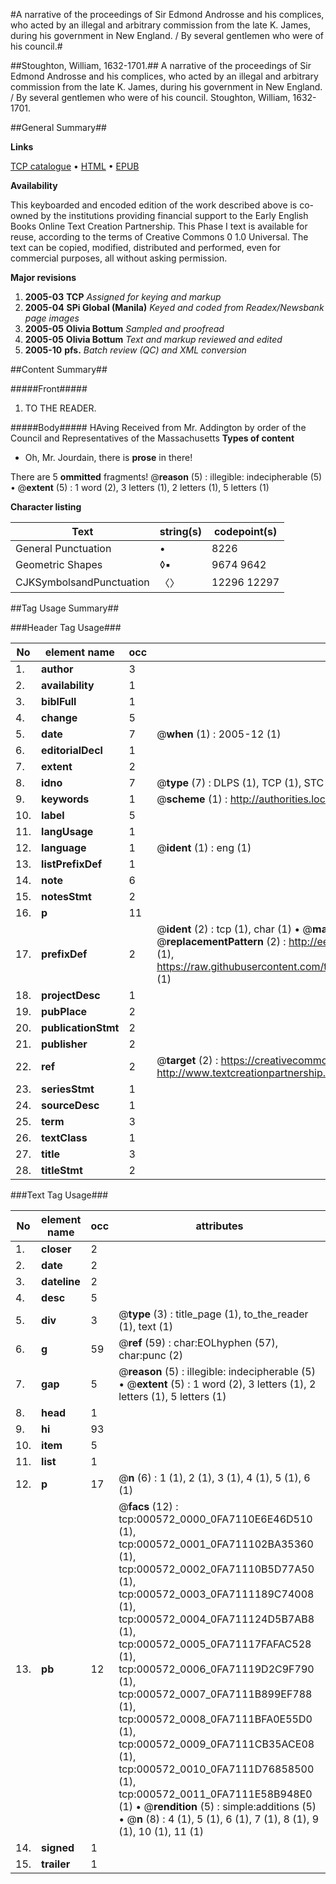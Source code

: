 #A narrative of the proceedings of Sir Edmond Androsse and his complices, who acted by an illegal and arbitrary commission from the late K. James, during his government in New England. / By several gentlemen who were of his council.#

##Stoughton, William, 1632-1701.##
A narrative of the proceedings of Sir Edmond Androsse and his complices, who acted by an illegal and arbitrary commission from the late K. James, during his government in New England. / By several gentlemen who were of his council.
Stoughton, William, 1632-1701.

##General Summary##

**Links**

[TCP catalogue](http://www.ota.ox.ac.uk/tcp/)  • 
[HTML](http://tei.it.ox.ac.uk/tcp/Texts-HTML/free/N00/N00450.html)  • 
[EPUB](http://tei.it.ox.ac.uk/tcp/Texts-EPUB/free/N00/N00450.epub)

**Availability**

This keyboarded and encoded edition of the
	       work described above is co-owned by the institutions
	       providing financial support to the Early English Books
	       Online Text Creation Partnership. This Phase I text is
	       available for reuse, according to the terms of Creative
	       Commons 0 1.0 Universal. The text can be copied,
	       modified, distributed and performed, even for
	       commercial purposes, all without asking permission.

**Major revisions**

1. __2005-03__ __TCP__ *Assigned for keying and markup*
1. __2005-04__ __SPi Global (Manila)__ *Keyed and coded from Readex/Newsbank page images*
1. __2005-05__ __Olivia Bottum__ *Sampled and proofread*
1. __2005-05__ __Olivia Bottum__ *Text and markup reviewed and edited*
1. __2005-10__ __pfs.__ *Batch review (QC) and XML conversion*

##Content Summary##

#####Front#####

1. TO THE READER.

#####Body#####
HAving Received from Mr. Addington by order of the Council and Representatives of the Massachusetts 
**Types of content**

  * Oh, Mr. Jourdain, there is **prose** in there!

There are 5 **ommitted** fragments! 
 @__reason__ (5) : illegible: indecipherable (5)  •  @__extent__ (5) : 1 word (2), 3 letters (1), 2 letters (1), 5 letters (1)

**Character listing**


|Text|string(s)|codepoint(s)|
|---|---|---|
|General Punctuation|•|8226|
|Geometric Shapes|◊▪|9674 9642|
|CJKSymbolsandPunctuation|〈〉|12296 12297|

##Tag Usage Summary##

###Header Tag Usage###

|No|element name|occ|attributes|
|---|---|---|---|
|1.|__author__|3||
|2.|__availability__|1||
|3.|__biblFull__|1||
|4.|__change__|5||
|5.|__date__|7| @__when__ (1) : 2005-12 (1)|
|6.|__editorialDecl__|1||
|7.|__extent__|2||
|8.|__idno__|7| @__type__ (7) : DLPS (1), TCP (1), STC (2), NOTIS (1), IMAGE-SET (1), EVANS-CITATION (1)|
|9.|__keywords__|1| @__scheme__ (1) : http://authorities.loc.gov/ (1)|
|10.|__label__|5||
|11.|__langUsage__|1||
|12.|__language__|1| @__ident__ (1) : eng (1)|
|13.|__listPrefixDef__|1||
|14.|__note__|6||
|15.|__notesStmt__|2||
|16.|__p__|11||
|17.|__prefixDef__|2| @__ident__ (2) : tcp (1), char (1)  •  @__matchPattern__ (2) : ([0-9\-]+):([0-9IVX]+) (1), (.+) (1)  •  @__replacementPattern__ (2) : http://eebo.chadwyck.com/downloadtiff?vid=$1&page=$2 (1), https://raw.githubusercontent.com/textcreationpartnership/Texts/master/tcpchars.xml#$1 (1)|
|18.|__projectDesc__|1||
|19.|__pubPlace__|2||
|20.|__publicationStmt__|2||
|21.|__publisher__|2||
|22.|__ref__|2| @__target__ (2) : https://creativecommons.org/publicdomain/zero/1.0/ (1), http://www.textcreationpartnership.org/docs/. (1)|
|23.|__seriesStmt__|1||
|24.|__sourceDesc__|1||
|25.|__term__|3||
|26.|__textClass__|1||
|27.|__title__|3||
|28.|__titleStmt__|2||


###Text Tag Usage###

|No|element name|occ|attributes|
|---|---|---|---|
|1.|__closer__|2||
|2.|__date__|2||
|3.|__dateline__|2||
|4.|__desc__|5||
|5.|__div__|3| @__type__ (3) : title_page (1), to_the_reader (1), text (1)|
|6.|__g__|59| @__ref__ (59) : char:EOLhyphen (57), char:punc (2)|
|7.|__gap__|5| @__reason__ (5) : illegible: indecipherable (5)  •  @__extent__ (5) : 1 word (2), 3 letters (1), 2 letters (1), 5 letters (1)|
|8.|__head__|1||
|9.|__hi__|93||
|10.|__item__|5||
|11.|__list__|1||
|12.|__p__|17| @__n__ (6) : 1 (1), 2 (1), 3 (1), 4 (1), 5 (1), 6 (1)|
|13.|__pb__|12| @__facs__ (12) : tcp:000572_0000_0FA7110E6E46D510 (1), tcp:000572_0001_0FA711102BA35360 (1), tcp:000572_0002_0FA71110B5D77A50 (1), tcp:000572_0003_0FA7111189C74008 (1), tcp:000572_0004_0FA711124D5B7AB8 (1), tcp:000572_0005_0FA71117FAFAC528 (1), tcp:000572_0006_0FA71119D2C9F790 (1), tcp:000572_0007_0FA7111B899EF788 (1), tcp:000572_0008_0FA7111BFA0E55D0 (1), tcp:000572_0009_0FA7111CB35ACE08 (1), tcp:000572_0010_0FA7111D76858500 (1), tcp:000572_0011_0FA7111E58B948E0 (1)  •  @__rendition__ (5) : simple:additions (5)  •  @__n__ (8) : 4 (1), 5 (1), 6 (1), 7 (1), 8 (1), 9 (1), 10 (1), 11 (1)|
|14.|__signed__|1||
|15.|__trailer__|1||
